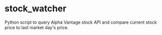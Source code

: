 # stock_watcher
Python script to query Alpha Vantage stock API and compare current stock price to last market day's price.
